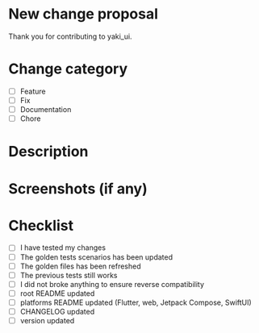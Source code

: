 # New change proposal

Thank you for contributing to yaki_ui.

<!-- Please first describe your change. -->

# Change category

- [ ] Feature
- [ ] Fix
- [ ] Documentation
- [ ] Chore

# Description

<!-- Put a full  description of your modifications -->

# Screenshots (if any)

<!-- Add screens to show your changes -->

# Checklist

- [ ] I have tested my changes
- [ ] The golden tests scenarios has been updated
- [ ] The golden files has been refreshed
- [ ] The previous tests still works
- [ ] I did not broke anything to ensure reverse compatibility
- [ ] root README updated
- [ ] platforms README updated (Flutter, web, Jetpack Compose, SwiftUI)
- [ ] CHANGELOG updated
- [ ] version updated
